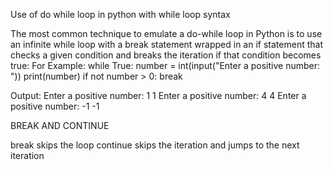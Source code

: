 Use of do while loop in python with while loop syntax

The most common technique to emulate a do-while loop in Python is to use an infinite while loop with a break statement wrapped in an if statement that checks a given condition and breaks the iteration if that condition becomes true:
For Example:
while True:
number = int(input("Enter a positive number: "))
print(number)
if not number > 0:
  break

  Output:
  Enter a positive number: 1
  1
  Enter a positive number: 4
  4
  Enter a positive number: -1
  -1

  BREAK AND CONTINUE

  break skips the loop
  continue skips the iteration and jumps to the next iteration
  